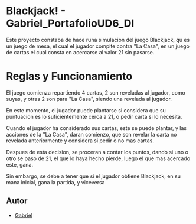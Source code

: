 
# Blackjack! - Gabriel_PortafolioUD6_DI

Este proyecto constaba de hace runa simulacion del juego Blackjack, qu es un juego de mesa, el cual el jugador compite contra "La Casa", en un juego de cartas el cual consta en acercarse al valor 21 sin pasarse.

# Reglas y Funcionamiento
El juego comienza repartiendo 4 cartas, 2 son reveladas al jugador, como suyas, y otras 2 son para "La Casa", siendo una revelada al jugador.

En este momento, el jugador puede plantarse si considera que su puntuacion es lo suficientemente cerca a 21, o pedir carta si lo necesita.

Cuando el jugador ha considerado sus cartas, este se puede plantar, y las acciones de la "La Casa", daran comienzo, que son revelar la carta no revelada anteriormente y considera si pedir o no mas cartas.

Despues de esta decision, se proceran a contar los puntos, dando si uno o otro se paso de 21, el que lo haya hecho pierde, luego el que mas acercado este, gana.

Sin embargo, se debe a tener que si el jugador obtiene Blackjack, en su mana inicial, gana la partida, y viceversa





## Autor

- [Gabriel](https://github.com/gabrielCSSM)

